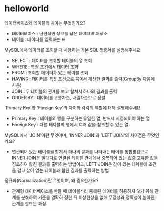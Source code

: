 # helloworld
데이터베이스와 테이블의 차이는 무엇인가요?
- 데이터베이스 : 단편적인 정보를 담은 데이터의 저장소
- 테이블 : 데이터를 입력하는 표

MySQL에서 데이터를 조회할 때 사용하는 기본 SQL 명령어를 설명해주세요
- SELECT : 데이터를 조회할 테이블의 열 조회
- WHERE : 특정 조건에서 데이터 조회
- FROM : 조회할 데이터가 있는 테이블 조회
- HAVING : 데이터를 특정 조건으로 묶어서 계산한 결과를 출력(GroupBy 다음에 사용)  
- JOIN : 두 테이블의 관계를 보고 합쳐서 하나의 결과를 출력 
- ORDER BY : 데이터를 오름차순, 내림차순으로 정렬

'Primary Key'와 'Foreign Key'의 차이와 각각의 역할에 대해 설명해주세요.
- Primary Key : 테이블의 행을 구분하는 유일한 열, 반드시 지정되어야 하는 열
- Foreign Key : 다른 테이블의 행에서 여러 값을 참조할 수 있는 열

MySQL에서 'JOIN'이란 무엇이며, 'INNER JOIN'과 'LEFT JOIN'의 차이점은 무엇인가요?
- 연관되어 있는 테이블을 합쳐서 하나의 결과를 나타내는 테이블 통합방법으로 INNER JOIN은 일대다로 연결된 테이블 관계에서 중복되어 있는 값중 고유한 값을 침조하여 합친 결과를 출력하는 방법이고, LEFT JOIN은 값이 있는 테이블에 조건을 걸고 값이 없는 테이블과 합친 결과를 출력하는 방법
  
정규화(Normalization)란 무엇이며, 왜 중요한가요?
- 관계형 데이터베이스를 만들 때 테이블끼리 중복된 데이터를 허용하지 않기 위해 관계를 분해하여 기준을 명확히 정한 뒤 이상현상을 없애 무결성과 정확성이 높아진 관계를 만드는 과정. 
